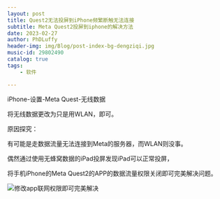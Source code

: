 ```yaml
---
layout: post
title: Quest2无法投屏到iPhone频繁断触无法连接
subtitle: Meta Quest2投屏到iphone的解决方法
date: 2023-02-27
author: PhDLuffy
header-img: img/Blog/post-index-bg-dengziqi.jpg
music-id: 29802490
catalog: true
tags:
    - 软件

---
```


iPhone-设置-Meta Quest-无线数据



将无线数据更改为只是用WLAN，即可。



原因探究：

有可能是走数据流量无法连接到Meta的服务器，而WLAN则没事。

偶然通过使用无蜂窝数据的iPad投屏发现iPad可以正常投屏，

将手机iPhone的Meta Quest2的APP的数据流量权限关闭即可完美解决问题。



![修改app联网权限即可完美解决](https://fastly.jsdelivr.net/gh/PhDLuffy/PicGo@master/img/1677477486095.PNG)
